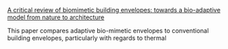 [A critical review of biomimetic building envelopes: towards a bio-adaptive model from nature to architecture](https://www.sciencedirect.com/science/article/pii/S1364032122007328?via%3Dihub)

This paper compares adaptive bio-mimetic envelopes to conventional building envelopes, particularly with regards to thermal 